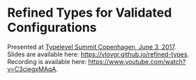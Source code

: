# Refined Types for Validated Configurations

Presented at [Typelevel Summit Copenhagen, June 3, 2017](http://typelevel.org/event/2017-06-summit-copenhagen/).  
Slides are available here: https://vlovgr.github.io/refined-types.  
Recording is available here: https://www.youtube.com/watch?v=C3ciegxMAqA.
